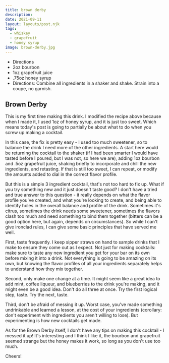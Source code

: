 ```yaml
---
title: brown derby
description:
date: 2021-09-11
layout: layouts/post.njk
tags:
  - whiskey
  - grapefruit
  - honey syrup
image: brown-derby.jpg
---
```

 - Directions
 - 2oz bourbon
 - 1oz grapefruit juice
 - .75oz honey syrup
 - Directions: Combine all ingredients in a shaker and shake. Strain into a coupe, no garnish.

## Brown Derby

This is my first time making this drink. I modified the recipe above because when I made it, I used 1oz of honey syrup, and it is just too sweet. Which means today's post is going to partially be about what to do when you screw up making a cocktail.

In this case, the fix is pretty easy - I used too much sweetener, so to balance the drink I need more of the other ingredients. A start here would be returning the cocktail to the shaker (if I had been smarter I would have tasted before I poured, but I was not, so here we are), adding 1oz bourbon and .5oz grapefruit juice, shaking briefly to incorporate and chill the new ingredients, and retasting. If that is still too sweet, I can repeat, or modify the amounts added to dial in the correct flavor profile.

But this is a simple 3 ingredient cocktail, that's not too hard to fix up. What if you try something new and it just doesn't taste good? I don't have a tried and true answer to this question - it really depends on what the flavor profile you've created, and what you're looking to create, and being able to identify holes  in the overall balance and profile of the drink. Sometimes it's citrus, sometimes the drink needs some sweetener, sometimes the flavors clash too much and need something to bind them together (bitters can be a good option here, but again, depends on circumstances). So while I can't give ironclad rules, I can give some basic principles that have served me well.

First, taste frequently. I keep sipper straws on hand to sample drinks that I make to ensure they come out as I expect. Not just for making cocktails: make sure to taste any new ingredient you get for your bar on its own before mixing it into a drink. Not everything is going to be amazing on its own, but knowing the flavor profiles of all your ingredients separately helps to understand how they mix together.

Second, only make one change at a time. It might seem like a great idea to add mint, coffee liqueur, and blueberries to the drink you're making, and it might even be a good idea. Don't do all three at once. Try the first logical step, taste. Try the next, taste.

Third, don't be afraid of messing it up. Worst case, you've made something undrinkable and learned a lesson, at the cost of your ingredients (corollary: don't experiment with ingredients you aren't willing to lose). But experimenting is how new cocktails get made.

As for the Brown Derby itself, I don't have any tips on making this cocktail - I messed it up! It's interesting and I think I like it, the bourbon and grapefruit seemed strange but the honey makes it work, so long as you don't use too much.

Cheers!
